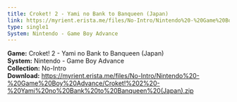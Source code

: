 ```yaml
---
title: Croket! 2 - Yami no Bank to Banqueen (Japan)
link: https://myrient.erista.me/files/No-Intro/Nintendo%20-%20Game%20Boy%20Advance/Croket!%202%20-%20Yami%20no%20Bank%20to%20Banqueen%20(Japan).zip
type: single1
System: Nintendo - Game Boy Advance
---
```

<b>Game:</b> Croket! 2 - Yami no Bank to Banqueen (Japan)<br>
<b>System:</b> Nintendo - Game Boy Advance<br>
<b>Collection:</b> No-Intro<br>
<b>Download:</b> https://myrient.erista.me/files/No-Intro/Nintendo%20-%20Game%20Boy%20Advance/Croket!%202%20-%20Yami%20no%20Bank%20to%20Banqueen%20(Japan).zip